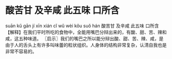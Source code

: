 # 酸苦甘     及辛咸     此五味     口所含

suān kǔ gān 	jí xīn xián 	cǐ wǔ wèi 	kǒu suǒ hán
酸苦甘 	及辛咸 	此五味 	口所含
【解释】在我们平时所吃的食物中，全能用嘴巴分辩出来的，有酸、甜、苦、辣和咸，这五种味道。
〖启示〗我们的嘴巴之所以能分辩出酸、甜、苦、辣、咸，是由于人的舌头上有许多叫味蕾的粒状组织。人身体的结构非常复杂，认清自我也是非常不容易的。
